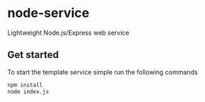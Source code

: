 # node-service
Lightweight Node.js/Express web service

## Get started

To start the template service simple run the following commands

```bash
npm install
node index.js
```
